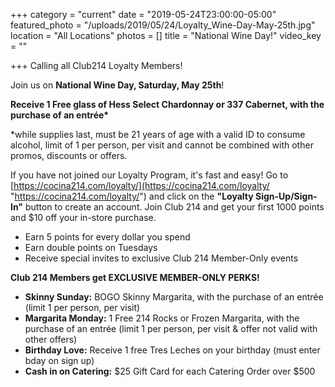 +++
category = "current"
date = "2019-05-24T23:00:00-05:00"
featured_photo = "/uploads/2019/05/24/Loyalty_Wine-Day-May-25th.jpg"
location = "All Locations"
photos = []
title = "National Wine Day!"
video_key = ""

+++
Calling all Club214 Loyalty Members!

Join us on **National Wine Day, Saturday, May 25th**!

__Receive 1 Free glass of Hess Select Chardonnay or 337 Cabernet, with the purchase of an entrée*__

\*while supplies last, must be 21 years of age with a valid ID to consume alcohol, limit of 1 per person, per visit and cannot be combined with other promos, discounts or offers.

If you have not joined our Loyalty Program, it's fast and easy! Go to [https://cocina214.com/loyalty/](https://cocina214.com/loyalty/ "https://cocina214.com/loyalty/") and click on the **"Loyalty Sign-Up/Sign-In"** button to create an account. Join Club 214 and get your first 1000 points and $10 off your in-store purchase.

* Earn 5 points for every dollar you spend
* Earn double points on Tuesdays
* Receive special invites to exclusive Club 214 Member-Only events

**Club 214 Members get EXCLUSIVE MEMBER-ONLY PERKS!**

* **Skinny Sunday:** BOGO Skinny Margarita, with the purchase of an entrée (limit 1 per person, per visit)
* **Margarita Monday:** 1 Free 214 Rocks or Frozen Margarita, with the purchase of an entrée (limit 1 per person, per visit & offer not valid with other offers)
* **Birthday Love:** Receive 1 free Tres Leches on your birthday (must enter bday on sign up)
* **Cash in on Catering:** $25 Gift Card for each Catering Order over $500
